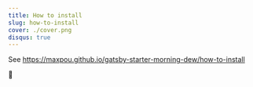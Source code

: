 ```yaml
---
title: How to install
slug: how-to-install
cover: ./cover.png
disqus: true
---
```


See https://maxpou.github.io/gatsby-starter-morning-dew/how-to-install

🌱
